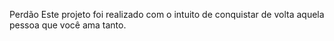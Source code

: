 Perdão
Este projeto foi realizado com o intuito de conquistar de volta aquela pessoa que você ama tanto.
